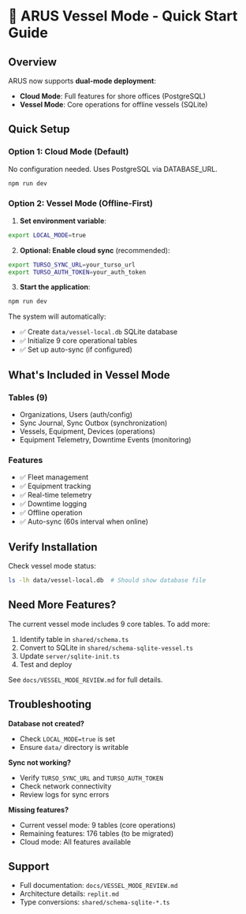 # 🚀 ARUS Vessel Mode - Quick Start Guide

## Overview

ARUS now supports **dual-mode deployment**:
- **Cloud Mode**: Full features for shore offices (PostgreSQL)
- **Vessel Mode**: Core operations for offline vessels (SQLite)

## Quick Setup

### Option 1: Cloud Mode (Default)
No configuration needed. Uses PostgreSQL via DATABASE_URL.

```bash
npm run dev
```

### Option 2: Vessel Mode (Offline-First)

1. **Set environment variable**:
```bash
export LOCAL_MODE=true
```

2. **Optional: Enable cloud sync** (recommended):
```bash
export TURSO_SYNC_URL=your_turso_url
export TURSO_AUTH_TOKEN=your_auth_token
```

3. **Start the application**:
```bash
npm run dev
```

The system will automatically:
- ✅ Create `data/vessel-local.db` SQLite database
- ✅ Initialize 9 core operational tables
- ✅ Set up auto-sync (if configured)

## What's Included in Vessel Mode

### Tables (9)
- Organizations, Users (auth/config)
- Sync Journal, Sync Outbox (synchronization)
- Vessels, Equipment, Devices (operations)
- Equipment Telemetry, Downtime Events (monitoring)

### Features
- ✅ Fleet management
- ✅ Equipment tracking
- ✅ Real-time telemetry
- ✅ Downtime logging
- ✅ Offline operation
- ✅ Auto-sync (60s interval when online)

## Verify Installation

Check vessel mode status:
```bash
ls -lh data/vessel-local.db  # Should show database file
```

## Need More Features?

The current vessel mode includes 9 core tables. To add more:

1. Identify table in `shared/schema.ts`
2. Convert to SQLite in `shared/schema-sqlite-vessel.ts`
3. Update `server/sqlite-init.ts`
4. Test and deploy

See `docs/VESSEL_MODE_REVIEW.md` for full details.

## Troubleshooting

**Database not created?**
- Check `LOCAL_MODE=true` is set
- Ensure `data/` directory is writable

**Sync not working?**
- Verify `TURSO_SYNC_URL` and `TURSO_AUTH_TOKEN`
- Check network connectivity
- Review logs for sync errors

**Missing features?**
- Current vessel mode: 9 tables (core operations)
- Remaining features: 176 tables (to be migrated)
- Cloud mode: All features available

## Support

- Full documentation: `docs/VESSEL_MODE_REVIEW.md`
- Architecture details: `replit.md`
- Type conversions: `shared/schema-sqlite-*.ts`
